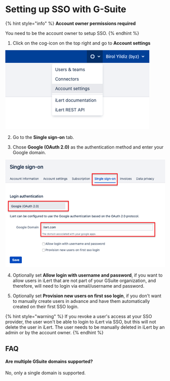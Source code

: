 # Setting up SSO with G-Suite

{% hint style="info" %}
**Account owner permissions required**

You need to be the account owner to setup SSO.
{% endhint %}

1. Click on the cog-icon on the top right and go to **Account settings**

![](../.gitbook/assets/image%20%281%29.png)

2. Go to the **Single sign-on** tab.

3. Chose **Google \(OAuth 2.0\)** as the authentication method and enter your Google domain.

![](../.gitbook/assets/screenshot-2020-08-25-at-15.40.07.png)

4. Optionally set **Allow login with username and password**, if you want to allow users in iLert that are not part of your GSuite organization, and therefore, will need to login via email/username and password.

5. Optionally set **Provision new users on first sso login**, if you don't want to manually create users in advance and have them automatically created on their first SSO login.

{% hint style="warning" %}
If you revoke a user's access at your SSO provider, the user won't be able to login to iLert via SSO, but this will not delete the user in iLert. The user needs to be manually deleted in iLert by an admin or by the account owner.
{% endhint %}

## FAQ

#### Are multiple GSuite domains supported?

No, only a single domain is supported.



